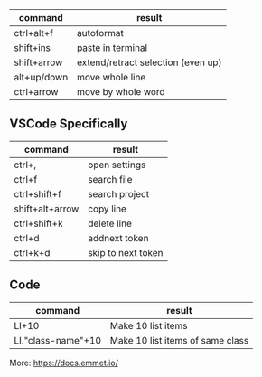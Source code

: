 command | result
-- | --
ctrl+alt+f | autoformat
shift+ins | paste in terminal
shift+arrow | extend/retract selection (even up)
alt+up/down | move whole line
ctrl+arrow | move by whole word

## VSCode Specifically
command | result
-- | --
ctrl+, | open settings
ctrl+f | search file
ctrl+shift+f |  search project
shift+alt+arrow | copy line
ctrl+shift+k | delete line
ctrl+d | addnext token
ctrl+k+d | skip to next token



## Code
command | result
-- | --
LI+10 | Make 10 list items
LI."class-name"+10 | Make 10 list items of same class

More: https://docs.emmet.io/